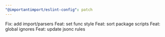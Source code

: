 ```yaml
---
"@importantimport/eslint-config": patch
---
```


Fix: add import/parsers
Feat: set func style
Feat: sort package scripts
Feat: global ignores
Feat: update jsonc rules
